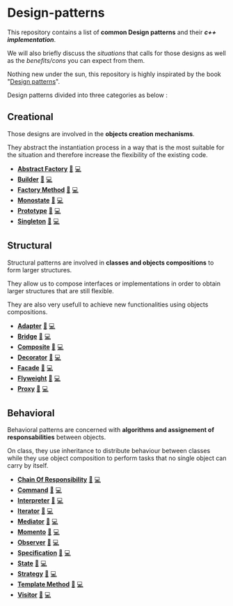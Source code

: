 # Design-patterns

This repository contains a list of **common Design patterns** and their **_c++ implementation_**.

We will also briefly discuss the _situations_ that calls for those designs as well as the _benefits/cons_ you can expect from them. 

Nothing new under the sun, this repository is highly inspirated by the book "[Design patterns](https://fr.wikipedia.org/wiki/Design_Patterns)".

Design patterns divided into three categories as below :

Creational
----------

Those designs are involved in the **objects creation mechanisms**.

They abstract the instantiation process in a way that is the most suitable for the situation and therefore increase the flexibility of the existing code.

 - [**Abstract Factory**](creational-patterns/abstract-factory) [:book:](creational-patterns/abstract-factory/README.md) [:computer:](creational-patterns/abstract-factory/abstract-factory.cpp)
 - [**Builder**](creational-patterns/builder) [:book:](creational-patterns/builder/README.md) [:computer:](creational-patterns/builder/builder.cpp)
 - [**Factory Method**](creational-patterns/factory-method) [:book:](creational-patterns/factory-method/README.md) [:computer:](creational-patterns/factory-method/factory-method.cpp)
  - [**Monostate**](creational-patterns/monostate-pattern) [:book:](creational-patterns/monostate-pattern/README.md) [:computer:](creational-patterns/monostate-pattern/monostate-pattern.cpp)
 - [**Prototype**](creational-patterns/prototype) [:book:](creational-patterns/prototype/README.md) [:computer:](creational-patterns/prototype/prototype.cpp)
 - [**Singleton**](creational-patterns/singleton) [:book:](creational-patterns/singleton/README.md) [:computer:](creational-patterns/singleton/singleton.cpp)
 

Structural
----------
Structural patterns are involved in **classes and objects compositions** to form larger structures.

They allow us to compose interfaces or implementations in order to obtain larger structures that are still flexible.

They are also very usefull to achieve new functionalities using objects compositions.

 - [**Adapter**](structural-patterns/adapter) [:book:](structural-patterns/adapter/README.md) [:computer:](structural-patterns/adapter/adapter.cpp)
 - [**Bridge**](structural-patterns/bridge) [:book:](structural-patterns/bridge/README.md) [:computer:](structural-patterns/bridge/bridge.cpp)
 - [**Composite**](structural-patterns/composite) [:book:](structural-patterns/composite/README.md) [:computer:](structural-patterns/composite/composite.cpp)
 - [**Decorator**](structural-patterns/decorator) [:book:](structural-patterns/decorator/README.md) [:computer:](structural-patterns/decorator/decorator.cpp)
 - [**Facade**](structural-patterns/facade) [:book:](structural-patterns/facade/README.md) [:computer:](structural-patterns/facade/facade.cpp)
 - [**Flyweight**](structural-patterns/flyweight) [:book:](structural-patterns/flyweight/README.md) [:computer:](structural-patterns/flyweight/flyweight.cpp)
 - [**Proxy**](structural-patterns/proxy) [:book:](structural-patterns/proxy/README.md) [:computer:](structural-patterns/proxy/proxy.cpp)

Behavioral
----------
Behavioral patterns are concerned with **algorithms and assignement of responsabilities** between objects.

On class, they use inheritance to distribute behaviour between classes while they use object composition to perform tasks that no single object can carry by itself.

 - [**Chain Of Responsibility**](creational-patterns/chain-of-responsability) [:book:](creational-patterns/chain-of-responsability/README.md) [:computer:](creational-patterns/chain-of-responsability/chain-of-responsability.cpp)
 - [**Command**](behavioral-patterns/command) [:book:](behavioral-patterns/command/README.md) [:computer:](behavioral-patterns/command/command.cpp)
 - [**Interpreter**](behavioral-patterns/interpreter) [:book:](behavioral-patterns/interpreter/README.md) [:computer:](behavioral-patterns/interpreter/interpreter.cpp)
 - [**Iterator**](behavioral-patterns/iterator) [:book:](behavioral-patterns/iterator/README.md) [:computer:](behavioral-patterns/iterator/iterator.cpp)
 - [**Mediator**](behavioral-patterns/mediator) [:book:](behavioral-patterns/mediator/README.md) [:computer:](behavioral-patterns/mediator/mediator.cpp)
 - [**Momento**](behavioral-patterns/momento) [:book:](behavioral-patterns/momento/README.md) [:computer:](behavioral-patterns/momento/momento.cpp)
 - [**Observer**](behavioral-patterns/observer) [:book:](behavioral-patterns/observer/README.md) [:computer:](behavioral-patterns/observer/observer.cpp)
 - [**Specification**](behavioral-patterns/specification-pattern) [:book:](behavioral-patterns/specification-pattern/README.md) [:computer:](behavioral-patterns/specification-pattern/specification-pattern.cpp)
 - [**State**](behavioral-patterns/state) [:book:](behavioral-patterns/state/README.md) [:computer:](behavioral-patterns/state/state.cpp)
 - [**Strategy**](behavioral-patterns/strategy) [:book:](behavioral-patterns/strategy/README.md) [:computer:](behavioral-patterns/strategy/strategy.cpp)
 - [**Template Method**](behavioral-patterns/template-method) [:book:](behavioral-patterns/template-method/README.md) [:computer:](behavioral-patterns/template-method/template-method.cpp)
 - [**Visitor**](behavioral-patterns/visitor) [:book:](behavioral-patterns/visitor/README.md) [:computer:](behavioral-patterns/visitor/visitor.cpp)
 
